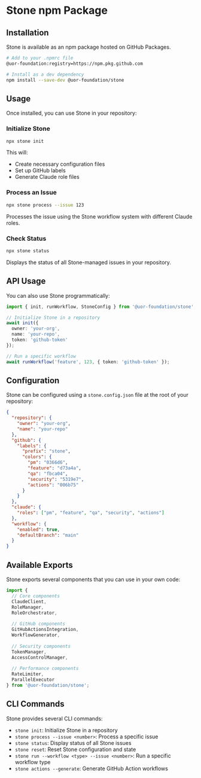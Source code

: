 # Stone npm Package

## Installation

Stone is available as an npm package hosted on GitHub Packages.

```bash
# Add to your .npmrc file
@uor-foundation:registry=https://npm.pkg.github.com

# Install as a dev dependency
npm install --save-dev @uor-foundation/stone
```

## Usage

Once installed, you can use Stone in your repository:

### Initialize Stone

```bash
npx stone init
```

This will:
- Create necessary configuration files
- Set up GitHub labels
- Generate Claude role files

### Process an Issue

```bash
npx stone process --issue 123
```

Processes the issue using the Stone workflow system with different Claude roles.

### Check Status

```bash
npx stone status
```

Displays the status of all Stone-managed issues in your repository.

## API Usage

You can also use Stone programmatically:

```typescript
import { init, runWorkflow, StoneConfig } from '@uor-foundation/stone';

// Initialize Stone in a repository
await init({
  owner: 'your-org',
  name: 'your-repo',
  token: 'github-token'
});

// Run a specific workflow
await runWorkflow('feature', 123, { token: 'github-token' });
```

## Configuration

Stone can be configured using a `stone.config.json` file at the root of your repository:

```json
{
  "repository": {
    "owner": "your-org",
    "name": "your-repo"
  },
  "github": {
    "labels": {
      "prefix": "stone",
      "colors": {
        "pm": "0366d6",
        "feature": "d73a4a",
        "qa": "fbca04",
        "security": "5319e7",
        "actions": "006b75"
      }
    }
  },
  "claude": {
    "roles": ["pm", "feature", "qa", "security", "actions"]
  },
  "workflow": {
    "enabled": true,
    "defaultBranch": "main"
  }
}
```

## Available Exports

Stone exports several components that you can use in your own code:

```typescript
import {
  // Core components
  ClaudeClient,
  RoleManager,
  RoleOrchestrator,
  
  // GitHub components
  GitHubActionsIntegration,
  WorkflowGenerator,
  
  // Security components
  TokenManager,
  AccessControlManager,
  
  // Performance components
  RateLimiter,
  ParallelExecutor
} from '@uor-foundation/stone';
```

## CLI Commands

Stone provides several CLI commands:

- `stone init`: Initialize Stone in a repository
- `stone process --issue <number>`: Process a specific issue
- `stone status`: Display status of all Stone issues
- `stone reset`: Reset Stone configuration and state
- `stone run --workflow <type> --issue <number>`: Run a specific workflow type
- `stone actions --generate`: Generate GitHub Action workflows